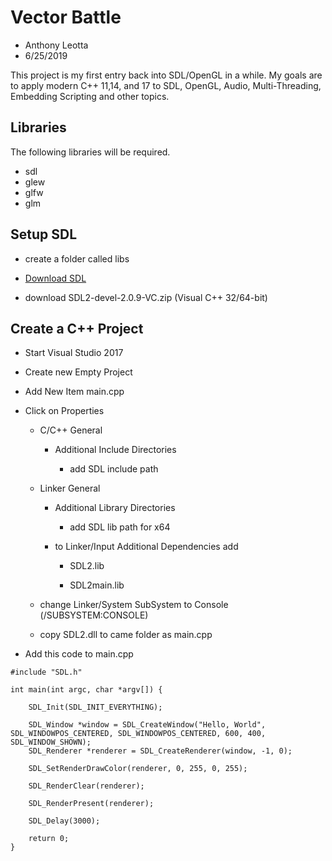 # Vector Battle

- Anthony Leotta
- 6/25/2019

This project is my first entry back into SDL/OpenGL in a while.  My goals are to apply modern C++ 11,14, and 17 to SDL, OpenGL, Audio, Multi-Threading, Embedding Scripting and other topics.

## Libraries

The following libraries will be required.

- sdl
- glew
- glfw
- glm

## Setup SDL

- create a folder called libs

- [Download SDL](https://www.libsdl.org/download-2.0.php)

- download SDL2-devel-2.0.9-VC.zip (Visual C++ 32/64-bit)


## Create a C++ Project

- Start Visual Studio 2017

- Create new Empty Project

- Add New Item main.cpp

- Click on Properties

    - C/C++ General

        - Additional Include Directories

            - add SDL include path

    - Linker General

        - Additional Library Directories

            - add SDL lib path for x64

        - to Linker/Input Additional Dependencies add

            - SDL2.lib

            - SDL2main.lib

    - change Linker/System SubSystem to Console (/SUBSYSTEM:CONSOLE)

    - copy SDL2.dll to came folder as main.cpp

- Add this code to main.cpp

```
#include "SDL.h"

int main(int argc, char *argv[]) {

	SDL_Init(SDL_INIT_EVERYTHING);

	SDL_Window *window = SDL_CreateWindow("Hello, World",	SDL_WINDOWPOS_CENTERED, SDL_WINDOWPOS_CENTERED, 600, 400, SDL_WINDOW_SHOWN);
	SDL_Renderer *renderer = SDL_CreateRenderer(window, -1, 0);

	SDL_SetRenderDrawColor(renderer, 0, 255, 0, 255);

	SDL_RenderClear(renderer);

	SDL_RenderPresent(renderer);

	SDL_Delay(3000);

	return 0;
}
```

